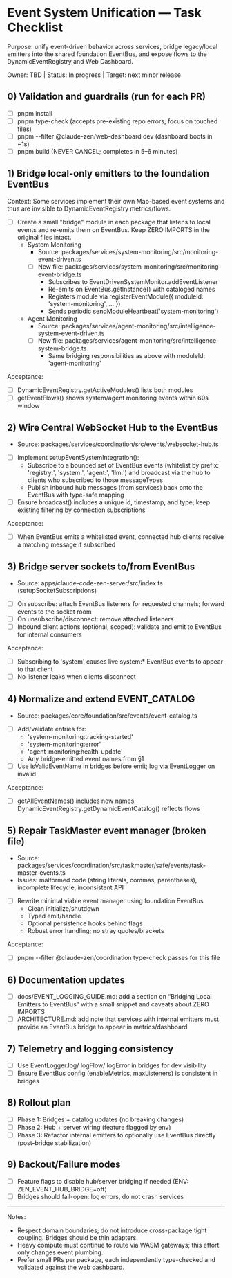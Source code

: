 # Event System Unification — Task Checklist

Purpose: unify event-driven behavior across services, bridge legacy/local emitters into the shared foundation EventBus, and expose flows to the DynamicEventRegistry and Web Dashboard.

Owner: TBD  |  Status: In progress  |  Target: next minor release

## 0) Validation and guardrails (run for each PR)
- [ ] pnpm install
- [ ] pnpm type-check (accepts pre-existing repo errors; focus on touched files)
- [ ] pnpm --filter @claude-zen/web-dashboard dev (dashboard boots in ~1s)
- [ ] pnpm build (NEVER CANCEL; completes in 5–6 minutes)

## 1) Bridge local-only emitters to the foundation EventBus
Context: Some services implement their own Map-based event systems and thus are invisible to DynamicEventRegistry metrics/flows.

- [ ] Create a small "bridge" module in each package that listens to local events and re-emits them on EventBus. Keep ZERO IMPORTS in the original files intact.
  - System Monitoring
    - Source: packages/services/system-monitoring/src/monitoring-event-driven.ts
    - [ ] New file: packages/services/system-monitoring/src/monitoring-event-bridge.ts
      - Subscribes to EventDrivenSystemMonitor.addEventListener
      - Re-emits on EventBus.getInstance() with cataloged names
      - Registers module via registerEventModule({ moduleId: 'system-monitoring', ... })
      - Sends periodic sendModuleHeartbeat('system-monitoring')
  - Agent Monitoring
    - Source: packages/services/agent-monitoring/src/intelligence-system-event-driven.ts
    - [ ] New file: packages/services/agent-monitoring/src/intelligence-system-bridge.ts
      - Same bridging responsibilities as above with moduleId: 'agent-monitoring'

Acceptance:
- [ ] DynamicEventRegistry.getActiveModules() lists both modules
- [ ] getEventFlows() shows system/agent monitoring events within 60s window

## 2) Wire Central WebSocket Hub to the EventBus
- Source: packages/services/coordination/src/events/websocket-hub.ts
- [ ] Implement setupEventSystemIntegration():
  - Subscribe to a bounded set of EventBus events (whitelist by prefix: 'registry:', 'system:', 'agent:', 'llm:') and broadcast via the hub to clients who subscribed to those messageTypes
  - Publish inbound hub messages (from services) back onto the EventBus with type-safe mapping
- [ ] Ensure broadcast() includes a unique id, timestamp, and type; keep existing filtering by connection subscriptions

Acceptance:
- [ ] When EventBus emits a whitelisted event, connected hub clients receive a matching message if subscribed

## 3) Bridge server sockets to/from EventBus
- Source: apps/claude-code-zen-server/src/index.ts (setupSocketSubscriptions)
- [ ] On subscribe: attach EventBus listeners for requested channels; forward events to the socket room
- [ ] On unsubscribe/disconnect: remove attached listeners
- [ ] Inbound client actions (optional, scoped): validate and emit to EventBus for internal consumers

Acceptance:
- [ ] Subscribing to 'system' causes live system:* EventBus events to appear to that client
- [ ] No listener leaks when clients disconnect

## 4) Normalize and extend EVENT_CATALOG
- Source: packages/core/foundation/src/events/event-catalog.ts
- [ ] Add/validate entries for:
  - 'system-monitoring:tracking-started'
  - 'system-monitoring:error'
  - 'agent-monitoring:health-update'
  - Any bridge-emitted event names from §1
- [ ] Use isValidEventName in bridges before emit; log via EventLogger on invalid

Acceptance:
- [ ] getAllEventNames() includes new names; DynamicEventRegistry.getDynamicEventCatalog() reflects flows

## 5) Repair TaskMaster event manager (broken file)
- Source: packages/services/coordination/src/taskmaster/safe/events/task-master-events.ts
- Issues: malformed code (string literals, commas, parentheses), incomplete lifecycle, inconsistent API
- [ ] Rewrite minimal viable event manager using foundation EventBus
  - Clean initialize/shutdown
  - Typed emit/handle
  - Optional persistence hooks behind flags
  - Robust error handling; no stray quotes/brackets

Acceptance:
- [ ] pnpm --filter @claude-zen/coordination type-check passes for this file

## 6) Documentation updates
- [ ] docs/EVENT_LOGGING_GUIDE.md: add a section on “Bridging Local Emitters to EventBus” with a small snippet and caveats about ZERO IMPORTS
- [ ] ARCHITECTURE.md: add note that services with internal emitters must provide an EventBus bridge to appear in metrics/dashboard

## 7) Telemetry and logging consistency
- [ ] Use EventLogger.log/ logFlow/ logError in bridges for dev visibility
- [ ] Ensure EventBus config (enableMetrics, maxListeners) is consistent in bridges

## 8) Rollout plan
- [ ] Phase 1: Bridges + catalog updates (no breaking changes)
- [ ] Phase 2: Hub + server wiring (feature flagged by env)
- [ ] Phase 3: Refactor internal emitters to optionally use EventBus directly (post-bridge stabilization)

## 9) Backout/Failure modes
- [ ] Feature flags to disable hub/server bridging if needed (ENV: ZEN_EVENT_HUB_BRIDGE=off)
- [ ] Bridges should fail-open: log errors, do not crash services

---

Notes:
- Respect domain boundaries; do not introduce cross-package tight coupling. Bridges should be thin adapters.
- Heavy compute must continue to route via WASM gateways; this effort only changes event plumbing.
- Prefer small PRs per package, each independently type-checked and validated against the web dashboard.
